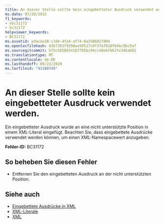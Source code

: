 ```yaml
---
title: An dieser Stelle sollte kein eingebetteter Ausdruck verwendet werden.
ms.date: 07/20/2015
f1_keywords:
- vbc31172
- bc31172
helpviewer_keywords:
- BC31172
ms.assetid: edacea38-c104-4fa4-af74-6a250681f004
ms.openlocfilehash: 83b7383f9208aa50517c0f37e7818f64bc9bc5af
ms.sourcegitcommit: bf5c5850654187705bc94cc40ebfb62fe346ab02
ms.translationtype: MT
ms.contentlocale: de-DE
ms.lasthandoff: 09/23/2020
ms.locfileid: "91100749"
---
```

# <a name="an-embedded-expression-may-not-be-used-here"></a>An dieser Stelle sollte kein eingebetteter Ausdruck verwendet werden.

Ein eingebetteter Ausdruck wurde an eine nicht unterstützte Position in einem XML-Literal eingefügt. Beachten Sie, dass eingebettete Ausdrücke verwendet werden können, um einen XML-Namespacewert anzugeben.  
  
 **Fehler-ID:** BC31172  
  
## <a name="to-correct-this-error"></a>So beheben Sie diesen Fehler  
  
- Entfernen Sie den eingebetteten Ausdruck an der nicht unterstützten Position.  
  
## <a name="see-also"></a>Siehe auch

- [Eingebettete Ausdrücke in XML](../programming-guide/language-features/xml/embedded-expressions-in-xml.md)
- [XML-Literale](../language-reference/xml-literals/index.md)
- [XML](../programming-guide/language-features/xml/index.md)

